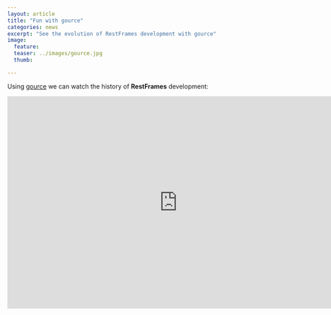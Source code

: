 ```yaml
---
layout: article
title: "Fun with gource"
categories: news
excerpt: "See the evolution of RestFrames development with gource"
image:
  feature:
  teaser: ../images/gource.jpg
  thumb:

---
```


Using [gource](http://gource.io/) we can watch the history of
**RestFrames** development:

<iframe src="https://vid.me/e/oUfe?stats=1" width="768" height="480" frameborder="0" allowfullscreen webkitallowfullscreen mozallowfullscreen scrolling="no"></iframe>

